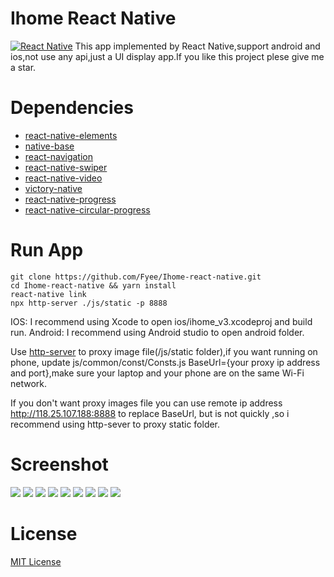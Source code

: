# Ihome React Native
[![React Native](https://img.shields.io/badge/react%20native-0.59.4-yellow.svg)](https://facebook.github.io/react-native)
This app implemented by React Native,support android and ios,not use any api,just a UI display app.If you like this project plese give me a star.
# Dependencies
* [react-native-elements](https://react-native-training.github.io/react-native-elements/)
* [native-base](https://nativebase.io/)
* [react-navigation](https://reactnavigation.org/)
* [react-native-swiper](https://github.com/leecade/react-native-swiper)
* [react-native-video](https://github.com/react-native-community/react-native-video)
* [victory-native](https://github.com/FormidableLabs/victory-native)
* [react-native-progress](https://github.com/oblador/react-native-progress)
* [react-native-circular-progress](https://github.com/bartgryszko/react-native-circular-progress)

# Run App

```
git clone https://github.com/Fyee/Ihome-react-native.git
cd Ihome-react-native && yarn install
react-native link
npx http-server ./js/static -p 8888
```

IOS: I recommend using Xcode to open ios/ihome_v3.xcodeproj and build run.
Android: I recommend using Android studio to open android folder.

Use [http-server](https://github.com/indexzero/http-server) to proxy image file(/js/static folder),if you want running on phone, update js/common/const/Consts.js BaseUrl={your proxy ip address and port},make sure your laptop and your phone are on the same Wi-Fi network.

If you don't want proxy images file you can use remote ip address http://118.25.107.188:8888 to replace BaseUrl, but is not quickly ,so i recommend using http-sever to proxy static folder.
# Screenshot
![](https://raw.githubusercontent.com/Fyee/Ihome-react-native/master/screenshot/home.jpg)
![](https://raw.githubusercontent.com/Fyee/Ihome-react-native/master/screenshot/add_device.jpg)
![](https://raw.githubusercontent.com/Fyee/Ihome-react-native/master/screenshot/env.jpg)
![](https://raw.githubusercontent.com/Fyee/Ihome-react-native/master/screenshot/health.jpg)
![](https://raw.githubusercontent.com/Fyee/Ihome-react-native/master/screenshot/condition.jpg)
![](https://raw.githubusercontent.com/Fyee/Ihome-react-native/master/screenshot/intelligent.jpg)
![](https://raw.githubusercontent.com/Fyee/Ihome-react-native/master/screenshot/my.jpg)
![](https://raw.githubusercontent.com/Fyee/Ihome-react-native/master/screenshot/register.jpg)
![](https://raw.githubusercontent.com/Fyee/Ihome-react-native/master/screenshot/setting.jpg)
# License
[MIT License](https://opensource.org/licenses/MIT)